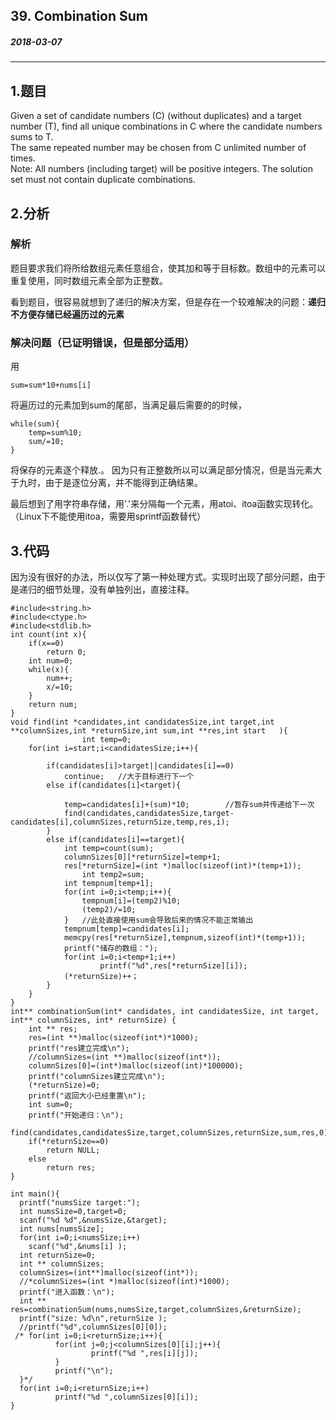 ##  39. Combination Sum
##### 2018-03-07
***
## 1.题目
Given a set of candidate numbers (C) (without duplicates) and a target number (T), find all unique combinations in C where the candidate numbers sums to T.   
The same repeated number may be chosen from C unlimited number of times.  
Note:
All numbers (including target) will be positive integers.
The solution set must not contain duplicate combinations.

## 2.分析
### 解析
题目要求我们将所给数组元素任意组合，使其加和等于目标数。数组中的元素可以重复使用，同时数组元素全部为正整数。   

看到题目，很容易就想到了递归的解决方案，但是存在一个较难解决的问题：**递归不方便存储已经遍历过的元素**

### 解决问题（已证明错误，但是部分适用）
用
```
sum=sum*10+nums[i]
```
将遍历过的元素加到sum的尾部，当满足最后需要的的时候，
```
while(sum){
	temp=sum%10;
	sum/=10;
}
```
将保存的元素逐个释放.。
因为只有正整数所以可以满足部分情况，但是当元素大于九时，由于是逐位分离，并不能得到正确结果。  

最后想到了用字符串存储，用'.'来分隔每一个元素，用atoi、itoa函数实现转化。（Linux下不能使用itoa，需要用sprintf函数替代）

## 3.代码
因为没有很好的办法，所以仅写了第一种处理方式。实现时出现了部分问题，由于是递归的细节处理，没有单独列出，直接注释。
```c#include <stdio.h>
#include<string.h>
#include<ctype.h>
#include<stdlib.h>
int count(int x){
    if(x==0)
        return 0;
    int num=0;
    while(x){
        num++;
        x/=10;
    }
    return num;
}
void find(int *candidates,int candidatesSize,int target,int **columnSizes,int *returnSize,int sum,int **res,int start   ){
                int temp=0;
    for(int i=start;i<candidatesSize;i++){

        if(candidates[i]>target||candidates[i]==0)
            continue;   //大于目标进行下一个
        else if(candidates[i]<target){

            temp=candidates[i]+(sum)*10;        //暂存sum并传递给下一次
            find(candidates,candidatesSize,target-candidates[i],columnSizes,returnSize,temp,res,i);
        }
        else if(candidates[i]==target){
            int temp=count(sum);
            columnSizes[0][*returnSize]=temp+1;
            res[*returnSize]=(int *)malloc(sizeof(int)*(temp+1));
                int temp2=sum;
            int tempnum[temp+1];
            for(int i=0;i<temp;i++){
                tempnum[i]=(temp2)%10;
                (temp2)/=10;
            }   //此处直接使用sum会导致后来的情况不能正常输出
            tempnum[temp]=candidates[i];
            memcpy(res[*returnSize],tempnum,sizeof(int)*(temp+1));
            printf("储存的数组：");
            for(int i=0;i<temp+1;i++)
                    printf("%d",res[*returnSize][i]);
            (*returnSize)++；
        }
    }
}
int** combinationSum(int* candidates, int candidatesSize, int target, int** columnSizes, int* returnSize) {
    int ** res;
    res=(int **)malloc(sizeof(int*)*1000);
    printf("res建立完成\n");
    //columnSizes=(int **)malloc(sizeof(int*));
    columnSizes[0]=(int*)malloc(sizeof(int)*100000);
    printf("columnSizes建立完成\n");
    (*returnSize)=0;
    printf("返回大小已经重置\n");
    int sum=0;
    printf("开始递归：\n");
    find(candidates,candidatesSize,target,columnSizes,returnSize,sum,res,0);
    if(*returnSize==0)
        return NULL;
    else
        return res;
}

int main(){
  printf("numsSize target:");
  int numsSize=0,target=0;
  scanf("%d %d",&numsSize,&target);
  int nums[numsSize];
  for(int i=0;i<numsSize;i++)
    scanf("%d",&nums[i] );
  int returnSize=0;
  int ** columnSizes;
  columnSizes=(int**)malloc(sizeof(int*));
  //*columnSizes=(int *)malloc(sizeof(int)*1000);
  printf("进入函数：\n");
  int ** res=combinationSum(nums,numsSize,target,columnSizes,&returnSize);
  printf("size: %d\n",returnSize );
  //printf("%d",columnSizes[0][0]);
 /* for(int i=0;i<returnSize;i++){
          for(int j=0;j<columnSizes[0][i];j++){
                  printf("%d ",res[i][j]);
          }
          printf("\n");
  }*/
  for(int i=0;i<returnSize;i++)
          printf("%d ",columnSizes[0][i]);
}

